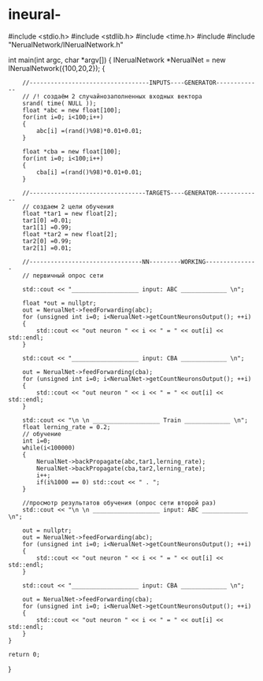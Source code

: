 # ineural-
#include <stdio.h>
#include <stdlib.h>
#include <time.h>
#include <iostream>
#include "NerualNetwork/INerualNetwork.h"


int main(int argc, char *argv[])
{
    INerualNetwork *NerualNet = new INerualNetwork({100,20,2});
    {

        //----------------------------------INPUTS----GENERATOR-------------
        // /! создаём 2 случайнозаполненных входных вектора
        srand( time( NULL ));
        float *abc = new float[100];
        for(int i=0; i<100;i++)
        {
            abc[i] =(rand()%98)*0.01+0.01;
        }

        float *cba = new float[100];
        for(int i=0; i<100;i++)
        {
            cba[i] =(rand()%98)*0.01+0.01;
        }

        //---------------------------------TARGETS----GENERATOR-------------
        // создаем 2 цели обучения
        float *tar1 = new float[2];
        tar1[0] =0.01;
        tar1[1] =0.99;
        float *tar2 = new float[2];
        tar2[0] =0.99;
        tar2[1] =0.01;

        //--------------------------------NN---------WORKING---------------
        // первичный опрос сети

        std::cout << "___________________ input: ABC _____________ \n";

        float *out = nullptr;
        out = NerualNet->feedForwarding(abc);
        for (unsigned int i=0; i<NerualNet->getCountNeuronsOutput(); ++i)
        {
            std::cout << "out neuron " << i << " = " << out[i] << std::endl;
        }

        std::cout << "___________________ input: CBA _____________ \n";

        out = NerualNet->feedForwarding(cba);
        for (unsigned int i=0; i<NerualNet->getCountNeuronsOutput(); ++i)
        {
            std::cout << "out neuron " << i << " = " << out[i] << std::endl;
        }

        std::cout << "\n \n ___________________ Train _____________ \n";
        float lerning_rate = 0.2;
        // обучение
        int i=0;
        while(i<100000)
        {
            NerualNet->backPropagate(abc,tar1,lerning_rate);
            NerualNet->backPropagate(cba,tar2,lerning_rate);
            i++;
            if(i%1000 == 0) std::cout << " . ";
        }

        //просмотр результатов обучения (опрос сети второй раз)
        std::cout << "\n \n ___________________ input: ABC _____________ \n";

        out = nullptr;
        out = NerualNet->feedForwarding(abc);
        for (unsigned int i=0; i<NerualNet->getCountNeuronsOutput(); ++i)
        {
            std::cout << "out neuron " << i << " = " << out[i] << std::endl;
        }

        std::cout << "___________________ input: CBA _____________ \n";

        out = NerualNet->feedForwarding(cba);
        for (unsigned int i=0; i<NerualNet->getCountNeuronsOutput(); ++i)
        {
            std::cout << "out neuron " << i << " = " << out[i] << std::endl;
        }
    }

    return 0;
}
